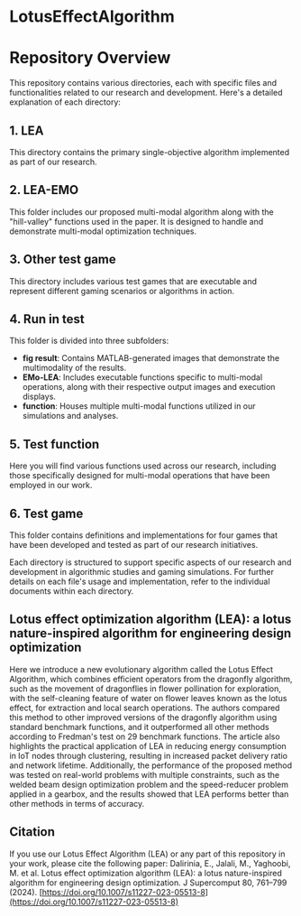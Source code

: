 # LotusEffectAlgorithm
# Repository Overview

This repository contains various directories, each with specific files and functionalities related to our research and development. Here's a detailed explanation of each directory:

## 1. LEA
This directory contains the primary single-objective algorithm implemented as part of our research.

## 2. LEA-EMO
This folder includes our proposed multi-modal algorithm along with the "hill-valley" functions used in the paper. It is designed to handle and demonstrate multi-modal optimization techniques.

## 3. Other test game
This directory includes various test games that are executable and represent different gaming scenarios or algorithms in action.

## 4. Run in test
This folder is divided into three subfolders:
- **fig result**: Contains MATLAB-generated images that demonstrate the multimodality of the results.
- **EMo-LEA**: Includes executable functions specific to multi-modal operations, along with their respective output images and execution displays.
- **function**: Houses multiple multi-modal functions utilized in our simulations and analyses.

## 5. Test function
Here you will find various functions used across our research, including those specifically designed for multi-modal operations that have been employed in our work.

## 6. Test game
This folder contains definitions and implementations for four games that have been developed and tested as part of our research initiatives.

Each directory is structured to support specific aspects of our research and development in algorithmic studies and gaming simulations. For further details on each file's usage and implementation, refer to the individual documents within each directory.

## Lotus effect optimization algorithm (LEA): a lotus nature-inspired algorithm for engineering design optimization
Here we introduce a new evolutionary algorithm called the Lotus Effect Algorithm, which combines efficient operators from the dragonfly algorithm, such as the movement of dragonflies in flower pollination for exploration, with the self-cleaning feature of water on flower leaves known as the lotus effect, for extraction and local search operations. The authors compared this method to other improved versions of the dragonfly algorithm using standard benchmark functions, and it outperformed all other methods according to Fredman's test on 29 benchmark functions. The article also highlights the practical application of LEA in reducing energy consumption in IoT nodes through clustering, resulting in increased packet delivery ratio and network lifetime. Additionally, the performance of the proposed method was tested on real-world problems with multiple constraints, such as the welded beam design optimization problem and the speed-reducer problem applied in a gearbox, and the results showed that LEA performs better than other methods in terms of accuracy.

## Citation
If you use our Lotus Effect Algorithm (LEA) or any part of this repository in your work, please cite the following paper:
Dalirinia, E., Jalali, M., Yaghoobi, M. et al. Lotus effect optimization algorithm (LEA): a lotus nature-inspired algorithm for engineering design optimization. J Supercomput 80, 761–799 (2024). [https://doi.org/10.1007/s11227-023-05513-8](https://doi.org/10.1007/s11227-023-05513-8)
